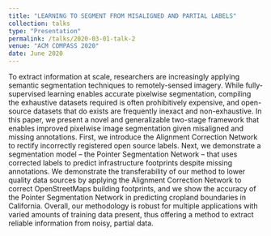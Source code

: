 ```yaml
---
title: "LEARNING TO SEGMENT FROM MISALIGNED AND PARTIAL LABELS"
collection: talks
type: "Presentation"
permalink: /talks/2020-03-01-talk-2
venue: "ACM COMPASS 2020"
date: June 2020
---
```


To extract information at scale, researchers are increasingly applying semantic segmentation techniques to remotely-sensed imagery. While fully-supervised learning enables accurate pixelwise segmentation, compiling the exhaustive datasets required is often prohibitively expensive, and open-source datasets that do exists are frequently inexact and non-exhaustive. In this paper, we present a novel and generalizable two-stage framework that enables improved pixelwise image segmentation given misaligned and missing annotations. First, we introduce the Alignment Correction Network to rectify incorrectly registered open source labels. Next, we demonstrate a segmentation model – the Pointer Segmentation Network – that uses corrected labels to predict infrastructure footprints despite missing annotations. We demonstrate the transferability of our method to lower quality data sources by applying the Alignment Correction Network to correct OpenStreetMaps building footprints, and we show the accuracy of the Pointer Segmentation Network in predicting cropland boundaries in California. Overall, our methodology is robust for multiple applications with varied amounts of training data present, thus offering a method to extract reliable information from noisy, partial data.
